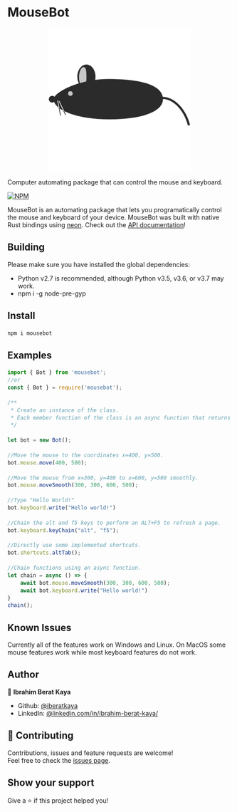 # MouseBot

<p align="center"><img src="https://raw.githubusercontent.com/iberatkaya/mousebot/master/logo/logo.png"></p>

Computer automating package that can control the mouse and keyboard.

[![NPM](https://nodei.co/npm/mousebot.png)](https://nodei.co/npm/mousebot/)

MouseBot is an automating package that lets you programatically control the mouse and keyboard of your device. MouseBot was built with native Rust bindings using [neon](https://neon-bindings.com/). Check out the [API documentation](https://iberatkaya.github.io/mousebot/)!

## Building

Please make sure you have installed the global dependencies:

* Python v2.7 is recommended, although Python v3.5, v3.6, or v3.7 may work.
* npm i -g node-pre-gyp

## Install

```sh
npm i mousebot
```
## Examples
```javascript
import { Bot } from 'mousebot';
//or
const { Bot } = require('mousebot');

/**
 * Create an instance of the class. 
 * Each member function of the class is an async function that returns a promise.
 */

let bot = new Bot();

//Move the mouse to the coordinates x=400, y=500. 
bot.mouse.move(400, 500);

//Move the mouse from x=300, y=400 to x=600, y=500 smoothly.
bot.mouse.moveSmooth(300, 300, 600, 500);

//Type "Hello World!"
bot.keyboard.write("Hello world!")

//Chain the alt and f5 keys to perform an ALT+F5 to refresh a page.
bot.keyboard.keyChain("alt", "f5");

//Directly use some implemented shortcuts.
bot.shortcuts.altTab();

//Chain functions using an async function.
let chain = async () => {
    await bot.mouse.moveSmooth(300, 300, 600, 500);
    await bot.keyboard.write("Hello world!")
}
chain();

```

## Known Issues

Currently all of the features work on Windows and Linux. On MacOS some mouse features work while most keyboard features do not work.

## Author

👤 **Ibrahim Berat Kaya**

* Github: [@iberatkaya](https://github.com/iberatkaya)
* LinkedIn: [@linkedin.com/in/ibrahim-berat-kaya/](https://linkedin.com/in/ibrahim-berat-kaya/)

## 🤝 Contributing

Contributions, issues and feature requests are welcome!<br />Feel free to check the [issues page](https://github.com/iberatkaya/mousebot/issues). 

## Show your support

Give a ⭐️ if this project helped you!